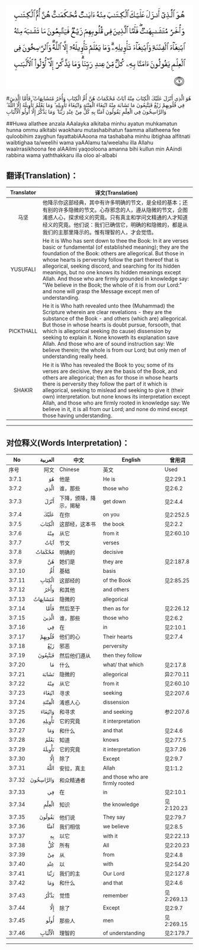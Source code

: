 ![003:007](images/003_007.gif)

#هُوَ الَّذِي أَنْزَلَ عَلَيْكَ الْكِتَابَ مِنْهُ آيَاتٌ مُحْكَمَاتٌ هُنَّ أُمُّ الْكِتَابِ وَأُخَرُ مُتَشَابِهَاتٌ ۖ فَأَمَّا الَّذِينَ فِي قُلُوبِهِمْ زَيْغٌ فَيَتَّبِعُونَ مَا تَشَابَهَ مِنْهُ ابْتِغَاءَ الْفِتْنَةِ وَابْتِغَاءَ تَأْوِيلِهِ ۗ وَمَا يَعْلَمُ تَأْوِيلَهُ إِلَّا اللَّهُ ۗ وَالرَّاسِخُونَ فِي الْعِلْمِ يَقُولُونَ آمَنَّا بِهِ كُلٌّ مِنْ عِنْدِ رَبِّنَا ۗ وَمَا يَذَّكَّرُ إِلَّا أُولُو الْأَلْبَابِ 

##Huwa allathee anzala AAalayka alkitaba minhu ayatun muhkamatun hunna ommu alkitabi waokharu mutashabihatun faamma allatheena fee quloobihim zayghun fayattabiAAoona ma tashabaha minhu ibtighaa alfitnati waibtighaa ta/weelihi wama yaAAlamu ta/weelahu illa Allahu waalrrasikhoona fee alAAilmi yaqooloona amanna bihi kullun min AAindi rabbina wama yaththakkaru illa oloo al-albabi 

## 翻译(Translation)：

| Translator | 译文(Translation)                                            |
| :--------: | ------------------------------------------------------------ |
|    马坚    | 他降示你这部经典，其中有许多明确的节文，是全经的基本；还有别的许多隐微的节文。心存邪念的人，遵从隐微的节文，企图淆惑人心，探求经义的究竟。只有真主和学问文精通的人才知道经义的究竟。他们说：我们已确信它，明确的和隐微的，都是从我们的主那里降示的。惟有理智的人，才会觉悟。 |
|  YUSUFALI  | He it is Who has sent down to thee the Book: In it are verses basic or fundamental (of established meaning); they are the foundation of the Book: others are allegorical. But those in whose hearts is perversity follow the part thereof that is allegorical, seeking discord, and searching for its hidden meanings, but no one knows its hidden meanings except Allah. And those who are firmly grounded in knowledge say: "We believe in the Book; the whole of it is from our Lord:" and none will grasp the Message except men of understanding. |
| PICKTHALL  | He it is Who hath revealed unto thee (Muhammad) the Scripture wherein are clear revelations - they are the substance of the Book - and others (which are) allegorical. But those in whose hearts is doubt pursue, forsooth, that which is allegorical seeking (to cause) dissension by seeking to explain it. None knoweth its explanation save Allah. And those who are of sound instruction say: We believe therein; the whole is from our Lord; but only men of understanding really heed. |
|   SHAKIR   | He it is Who has revealed the Book to you; some of its verses are decisive, they are the basis of the Book, and others are allegorical; then as for those in whose hearts there is perversity they follow the part of it which is allegorical, seeking to mislead and seeking to give it (their own) interpretation. but none knows its interpretation except Allah, and those who are firmly rooted in knowledge say: We believe in it, it is all from our Lord; and none do mind except those having understanding. |

---

## 对位释义(Words Interpretation)：

| No   | العربية | 中文    | English | 曾用词 |
| ---- | ------: | ------- | ------- | ------ |
| 序号 |    阿文 | Chinese | 英文    | Used   |
| 3:7.1  | هُوَ        | 他是                   | He is                           | 见2:29.1   |
| 3:7.2  | الَّذِي      | 谁，那些               | those who                       | 见2:6.2    |
| 3:7.3  | أَنْزَلَ      | 下降，颁降，降示，揭秘 | get down                        | 见2:4.4    |
| 3:7.4  | عَلَيْكَ      | 在你                   | on you                          | 见2:252.5  |
| 3:7.5  | الْكِتَابَ    | 这部经，这本书         | the book                        | 见2:2.2    |
| 3:7.6  | مِنْهُ       | 从它                   | from it                         | 见2:60.10  |
| 3:7.7  | آيَاتٌ      | 节文                   | verses                          |            |
| 3:7.8  | مُحْكَمَاتٌ    | 明确的                 | decisive                        |            |
| 3:7.9  | هُنَّ        | 她们是                 | they are                        | 见2:187.8  |
| 3:7.10 | أُمُّ        | 基础                   | basis                           |            |
| 3:7.11 | الْكِتَابِ    | 这部经的               | of the Book                     | 见2:85.25  |
| 3:7.12 | وَأُخَرُ      | 和其他                 | and others                      |            |
| 3:7.13 | مُتَشَابِهَاتٌ  | 隐微的                 | allegorical                     |            |
| 3:7.14 | فَأَمَّا      | 然后至于               | then as for                     | 见2:26.12  |
| 3:7.15 | الَّذِينَ     | 谁，那些               | those who                       | 见2:6.2    |
| 3:7.16 | فِي        | 在                     | in                              | 见2:10.1   |
| 3:7.17 | قُلُوبِهِمْ    | 他们的心               | Their hearts                    | 见2:7.4    |
| 3:7.18 | زَيْغٌ       | 邪恶                   | perversity                      |            |
| 3:7.19 | فَيَتَّبِعُونَ   | 然后他们遵从           | then they follow                |            |
| 3:7.20 | مَا        | 什么                   | what/ that which                | 见2:17.8   |
| 3:7.21 | تَشَابَهَ     | 隐微的                 | allegorical                     | 异2:70.11  |
| 3:7.22 | مِنْهُ       | 从它                   | from it                         | 见2:60.10  |
| 3:7.23 | ابْتِغَاءَ    | 寻求                   | seeking                         | 见2:207.6  |
| 3:7.24 | الْفِتْنَةِ    | 淆惑人心               | dissension                      |            |
| 3:7.25 | وَابْتِغَاءَ   | 和寻求                 | and seeking                     | 参2:207.6  |
| 3:7.26 | تَأْوِيلِهِ    | 它的究竟               | it interpretation               |            |
| 3:7.27 | وَمَا       | 和什么                 | and that                        | 见2:4.6    |
| 3:7.28 | يَعْلَمُ      | 知道                   | knows                           | 见2:77.5   |
| 3:7.29 | تَأْوِيلَهُ    | 它的究竟               | it interpretation               | 见3:7.26   |
| 3:7.30 | إِلَّا       | 除了                   | Except                          | 见2:9.7    |
| 3:7.31 | اللَّهُ      | 安拉，真主             | Allah                           | 见1:1.2    |
| 3:7.32 | وَالرَّاسِخُونَ | 和众精通者             | and those who are firmly rooted |            |
| 3:7.33 | فِي        | 在                     | in                              | 见2:10.1   |
| 3:7.34 | الْعِلْمِ     | 知识                   | the knowledge                   | 见2:120.23 |
| 3:7.35 | يَقُولُونَ    | 他们说                 | They say                        | 见2:79.7   |
| 3:7.36 | آمَنَّا      | 我们相信               | we believe                      | 见2:8.5    |
| 3:7.37 | بِهِ        | 以它                   | with it                         | 见2:22.13  |
| 3:7.38 | كُلٌّ        | 所有                   | All                             | 见2:20.23  |
| 3:7.39 | مِنْ        | 从                     | from                            | 见2:4.8    |
| 3:7.40 | عِنْدِ       | 以                     | with                            | 见2:54.20  |
| 3:7.41 | رَبِّنَا      | 我们的主               | Our Lord                        | 见2:127.8  |
| 3:7.42 | وَمَا       | 和什么                 | and that                        | 见2:4.6    |
| 3:7.43 | يَذَّكَّرُ      | 觉悟                   | remember                        | 见2:269.13 |
| 3:7.44 | إِلَّا       | 除了                   | Except                          | 见2:9.7    |
| 3:7.45 | أُولُو      | 那些人                 | men                             | 见2:269.15 |
| 3:7.46 | الْأَلْبَابِ   | 理智的                 | of understanding                | 见2:179.7  |

---
